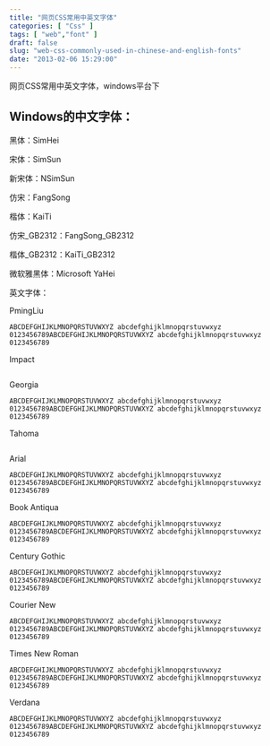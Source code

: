 ```yaml
---
title: "网页CSS常用中英文字体"
categories: [ "Css" ]
tags: [ "web","font" ]
draft: false
slug: "web-css-commonly-used-in-chinese-and-english-fonts"
date: "2013-02-06 15:29:00"
---
```


网页CSS常用中英文字体，windows平台下

## Windows的中文字体：

黑体：SimHei

宋体：SimSun

新宋体：NSimSun

仿宋：FangSong


<!--more-->


楷体：KaiTi

仿宋_GB2312：FangSong_GB2312

楷体_GB2312：KaiTi_GB2312

微软雅黑体：Microsoft YaHei

英文字体：


PmingLiu
```
ABCDEFGHIJKLMNOPQRSTUVWXYZ abcdefghijklmnopqrstuvwxyz 0123456789ABCDEFGHIJKLMNOPQRSTUVWXYZ abcdefghijklmnopqrstuvwxyz 0123456789
```
Impact
```ABCDEFGHIJKLMNOPQRSTUVWXYZ abcdefghijklmnopqrstuvwxyz 0123456789ABCDEFGHIJKLMNOPQRSTUVWXYZ abcdefghijklmnopqrstuvwxyz 0123456789
```

Georgia
```
ABCDEFGHIJKLMNOPQRSTUVWXYZ abcdefghijklmnopqrstuvwxyz 0123456789ABCDEFGHIJKLMNOPQRSTUVWXYZ abcdefghijklmnopqrstuvwxyz 0123456789
```

Tahoma
```ABCDEFGHIJKLMNOPQRSTUVWXYZ abcdefghijklmnopqrstuvwxyz 0123456789ABCDEFGHIJKLMNOPQRSTUVWXYZ abcdefghijklmnopqrstuvwxyz 0123456789
```
Arial
```
ABCDEFGHIJKLMNOPQRSTUVWXYZ abcdefghijklmnopqrstuvwxyz 0123456789ABCDEFGHIJKLMNOPQRSTUVWXYZ abcdefghijklmnopqrstuvwxyz 0123456789
```
Book Antiqua
```
ABCDEFGHIJKLMNOPQRSTUVWXYZ abcdefghijklmnopqrstuvwxyz 0123456789ABCDEFGHIJKLMNOPQRSTUVWXYZ abcdefghijklmnopqrstuvwxyz 0123456789
```
Century Gothic
```
ABCDEFGHIJKLMNOPQRSTUVWXYZ abcdefghijklmnopqrstuvwxyz 0123456789ABCDEFGHIJKLMNOPQRSTUVWXYZ abcdefghijklmnopqrstuvwxyz 0123456789
```
Courier New
```
ABCDEFGHIJKLMNOPQRSTUVWXYZ abcdefghijklmnopqrstuvwxyz 0123456789ABCDEFGHIJKLMNOPQRSTUVWXYZ abcdefghijklmnopqrstuvwxyz 0123456789
```

Times New Roman
```
ABCDEFGHIJKLMNOPQRSTUVWXYZ abcdefghijklmnopqrstuvwxyz 0123456789ABCDEFGHIJKLMNOPQRSTUVWXYZ abcdefghijklmnopqrstuvwxyz 0123456789
```
Verdana
```
ABCDEFGHIJKLMNOPQRSTUVWXYZ abcdefghijklmnopqrstuvwxyz 0123456789ABCDEFGHIJKLMNOPQRSTUVWXYZ abcdefghijklmnopqrstuvwxyz 0123456789
```
